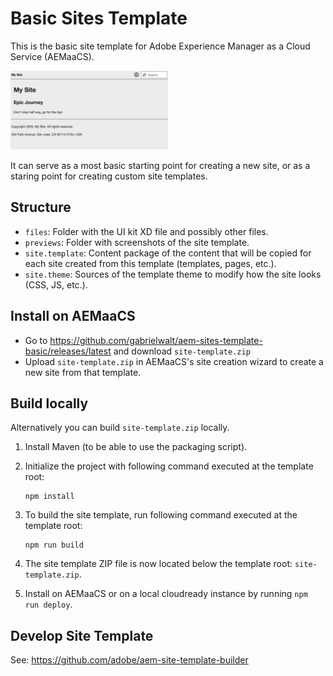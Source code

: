 # Basic Sites Template

This is the basic site template for Adobe Experience Manager as a Cloud Service (AEMaaCS).

<img src="previews/site.png?raw=true" alt="Basic site preview" width="50%">

It can serve as a most basic starting point for creating a new site, or as a staring point for creating custom site templates.

## Structure

* `files`: Folder with the UI kit XD file and possibly other files.
* `previews`: Folder with screenshots of the site template.
* `site.template`: Content package of the content that will be copied for each site created from this template (templates, pages, etc.).
* `site.theme`: Sources of the template theme to modify how the site looks (CSS, JS, etc.).

## Install on AEMaaCS

* Go to https://github.com/gabrielwalt/aem-sites-template-basic/releases/latest and download `site-template.zip`
* Upload `site-template.zip` in AEMaaCS's site creation wizard to create a new site from that template.

## Build locally

Alternatively you can build `site-template.zip` locally.

1. Install Maven (to be able to use the packaging script).
1. Initialize the project with following command executed at the template root:

   ```
   npm install
   ```

1. To build the site template, run following command executed at the template root:

   ```
   npm run build
   ```

1. The site template ZIP file is now located below the template root: `site-template.zip`.
1. Install on AEMaaCS or on a local cloudready instance by running `npm run deploy`.

## Develop Site Template

See: https://github.com/adobe/aem-site-template-builder
